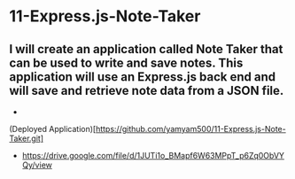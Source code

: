 # 11-Express.js-Note-Taker
## I will create an application called Note Taker that can be used to write and save notes. This application will use an Express.js back end and will save and retrieve note data from a JSON file.
- 
(Deployed Application)[https://github.com/yamyam500/11-Express.js-Note-Taker.git]

- https://drive.google.com/file/d/1JUTi1o_BMapf6W63MPpT_p6Zq0ObVYQy/view